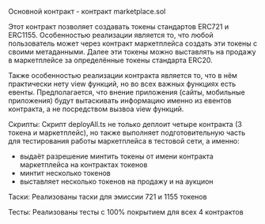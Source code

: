 Основной контракт - контракт marketplace.sol

Этот контракт позволяет создавать токены стандартов ERC721 и ERC1155. Особенностью реализации является то, что любой пользователь может через контракт маркетплейса создать эти токены с своими метаданными.
Далее эти токены можно выставлять на продажу в маркетплейсе за определённые токены стандарта ERC20.

Также особенностью реализации контракта является то, что в нём практически нету view функций, но во всех важных функциях есть евенты.
Предполагается, что внение приложения (сайты, мобильные приложения) будут вытаскивать информацию именно из евентов контракта, а не посредством вызвоа view функций.

Скрипты:
Скрипт deployAll.ts не только деплоит четыре контракта (3 токена и маркетплейс), но также выполняет подготовительную часть для тестирования работы маркетплейса в тестовой сети, а именно:
- выдаёт разрешение минтить токены от имени контракта маркетплейса на контрактах токенов
- минтит несколько токенов
- выставляет несколько токенов на продажу и на аукцион

Таски:
Реализованы таски для эмиссии 721 и 1155 токенов

Тесты:
Реализованы тесты с 100% покрытием для всех 4 контрактов